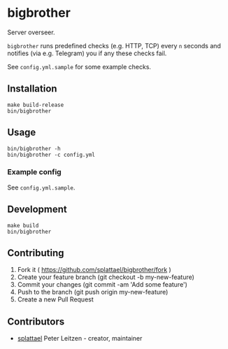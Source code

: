# bigbrother

Server overseer.

`bigbrother` runs predefined checks (e.g. HTTP, TCP) every `n` seconds and notifies (via e.g. Telegram) you if any these checks fail.

See `config.yml.sample` for some example checks.

## Installation

    make build-release
    bin/bigbrother

## Usage

    bin/bigbrother -h
    bin/bigbrother -c config.yml

### Example config

See `config.yml.sample`.

## Development

    make build
    bin/bigbrother

## Contributing

1. Fork it ( https://github.com/splattael/bigbrother/fork )
2. Create your feature branch (git checkout -b my-new-feature)
3. Commit your changes (git commit -am 'Add some feature')
4. Push to the branch (git push origin my-new-feature)
5. Create a new Pull Request

## Contributors

- [splattael](https://github.com/splattael) Peter Leitzen - creator, maintainer

